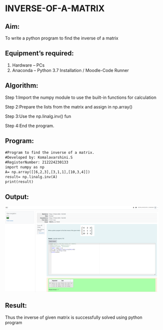 # INVERSE-OF-A-MATRIX
## Aim:
To write a python program to find the inverse of a matrix
## Equipment’s required:
1. 	Hardware – PCs
2. 	Anaconda – Python 3.7 Installation / Moodle-Code Runner
## Algorithm:
 Step 1:Import the numpy module to use the built-in functions for calculation

Step 2:Prepare the lists from the matrix and assign in np.array()

Step 3:Use the np.linalg.inv() fun

Step 4:End the program. 

## Program:

```
#Program to find the inverse of a matrix.
#Developed by: Komalavarshini.S
#RegisterNumber: 212224230133
import numpy as np
A= np.array([[6,2,3],[3,1,1],[10,3,4]])
result= np.linalg.inv(A)
print(result)
```
## Output:
![alt text](<Screenshot 2025-03-21 114338.png>)

## Result:
Thus the inverse of given matrix is successfully solved using python program


